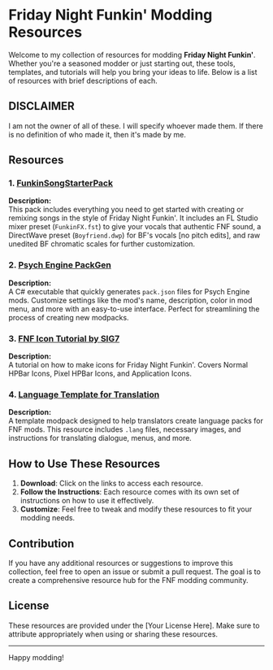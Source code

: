 # Friday Night Funkin' Modding Resources

Welcome to my collection of resources for modding **Friday Night Funkin'**. Whether you're a seasoned modder or just starting out, these tools, templates, and tutorials will help you bring your ideas to life. Below is a list of resources with brief descriptions of each.

## DISCLAIMER

I am not the owner of all of these. I will specify whoever made them. If there is no definition of who made it, then it's made by me.

## Resources

### 1. [FunkinSongStarterPack](https://github.com/BobbyDrawz/FunkinModdinResources/releases/tag/FSSP)
**Description:**  
This pack includes everything you need to get started with creating or remixing songs in the style of Friday Night Funkin'. It includes an FL Studio mixer preset (`FunkinFX.fst`) to give your vocals that authentic FNF sound, a DirectWave preset (`Boyfriend.dwp`) for BF's vocals [no pitch edits], and raw unedited BF chromatic scales for further customization.

### 2. [Psych Engine PackGen](https://github.com/BobbyDrawz/FunkinModdinResources/releases/tag/psychpackshit)
**Description:**  
A C# executable that quickly generates `pack.json` files for Psych Engine mods. Customize settings like the mod's name, description, color in mod menu, and more with an easy-to-use interface. Perfect for streamlining the process of creating new modpacks.

### 3. [FNF Icon Tutorial by SIG7](https://gamebanana.com/tuts/17214)
**Description:**  
A tutorial on how to make icons for Friday Night Funkin'. Covers Normal HPBar Icons, Pixel HPBar Icons, and Application Icons.

### 4. [Language Template for Translation](https://gamebanana.com/mods/536068)
**Description:**  
A template modpack designed to help translators create language packs for FNF mods. This resource includes `.lang` files, necessary images, and instructions for translating dialogue, menus, and more.


## How to Use These Resources

1. **Download**: Click on the links to access each resource.
2. **Follow the Instructions**: Each resource comes with its own set of instructions on how to use it effectively.
3. **Customize**: Feel free to tweak and modify these resources to fit your modding needs.

## Contribution

If you have any additional resources or suggestions to improve this collection, feel free to open an issue or submit a pull request. The goal is to create a comprehensive resource hub for the FNF modding community.

## License

These resources are provided under the [Your License Here]. Make sure to attribute appropriately when using or sharing these resources.

---

Happy modding!
